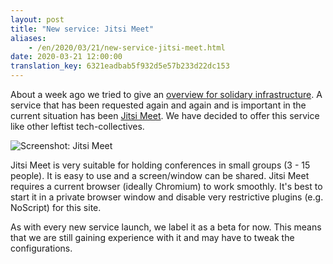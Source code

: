 ```yaml
---
layout: post
title: "New service: Jitsi Meet"
aliases:
    - /en/2020/03/21/new-service-jitsi-meet.html
date: 2020-03-21 12:00:00
translation_key: 6321eadbab5f932d5e57b233d22dc153
---
```


About a week ago we tried to give an [overview for solidary infrastructure](/en/2020/03/15/solidarity-as-infrastructure.html). A service that has been requested again and again and is important in the current situation has been [Jitsi Meet](/en/service/meet.html). We have decided to offer this service like other leftist tech-collectives.
<!--more-->

![Screenshot: Jitsi Meet](/assets/img/jitsi-meet-systemli.jpg "Screenshot: Jitsi Meet")

Jitsi Meet is very suitable for holding conferences in small groups (3 - 15 people). It is easy to use and a screen/window can be shared. Jitsi Meet requires a current browser (ideally Chromium) to work smoothly. It's best to start it in a private browser window and disable very restrictive plugins (e.g. NoScript) for this site.

As with every new service launch, we label it as a beta for now. This means that we are still gaining experience with it and may have to tweak the configurations.
